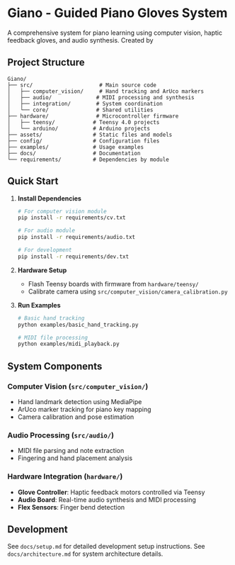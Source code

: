 # Giano - Guided Piano Gloves System

A comprehensive system for piano learning using computer vision, haptic feedback gloves, and audio synthesis. Created by  

## Project Structure

```
Giano/
├── src/                     # Main source code
│   ├── computer_vision/     # Hand tracking and ArUco markers
│   ├── audio/              # MIDI processing and synthesis  
│   ├── integration/        # System coordination
│   └── core/               # Shared utilities
├── hardware/               # Microcontroller firmware
│   ├── teensy/            # Teensy 4.0 projects
│   └── arduino/           # Arduino projects
├── assets/                # Static files and models
├── config/                # Configuration files
├── examples/              # Usage examples
├── docs/                  # Documentation
└── requirements/          # Dependencies by module
```

## Quick Start

1. **Install Dependencies**
   ```bash
   # For computer vision module
   pip install -r requirements/cv.txt
   
   # For audio module  
   pip install -r requirements/audio.txt
   
   # For development
   pip install -r requirements/dev.txt
   ```

2. **Hardware Setup**
   - Flash Teensy boards with firmware from `hardware/teensy/`
   - Calibrate camera using `src/computer_vision/camera_calibration.py`

3. **Run Examples**
   ```bash
   # Basic hand tracking
   python examples/basic_hand_tracking.py
   
   # MIDI file processing
   python examples/midi_playback.py
   

## System Components

### Computer Vision (`src/computer_vision/`)
- Hand landmark detection using MediaPipe
- ArUco marker tracking for piano key mapping
- Camera calibration and pose estimation

### Audio Processing (`src/audio/`)
- MIDI file parsing and note extraction
- Fingering and hand placement analysis

### Hardware Integration (`hardware/`)
- **Glove Controller**: Haptic feedback motors controlled via Teensy
- **Audio Board**: Real-time audio synthesis and MIDI processing
- **Flex Sensors**: Finger bend detection


## Development

See `docs/setup.md` for detailed development setup instructions.
See `docs/architecture.md` for system architecture details.

